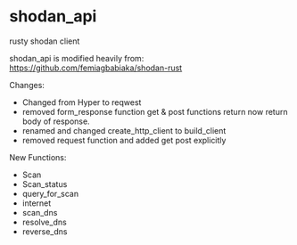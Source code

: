 # shodan_api

rusty shodan client

shodan_api is modified heavily from: https://github.com/femiagbabiaka/shodan-rust 

Changes: 
 - Changed from Hyper to reqwest
 - removed form_response function get & post functions return now return body of response.
 - renamed and changed create_http_client to build_client
 - removed request function and added get post explicitly
 
New Functions:
 - Scan
 - Scan_status
 - query_for_scan
 - internet
 - scan_dns
 - resolve_dns
 - reverse_dns
